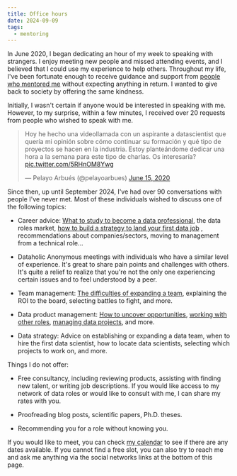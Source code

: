 ```yaml
---
title: Office hours
date: 2024-09-09
tags:
  - mentoring
---
```


In June 2020, I began dedicating an hour of my week to speaking with strangers. I enjoy meeting new people and missed attending events, and I believed that I could use my experience to help others. Throughout my life, I've been fortunate enough to receive guidance and support from [people who mentored me](Mentors%20and%20me.md) without expecting anything in return. I wanted to give back to society by offering the same kindness.

Initially, I wasn't certain if anyone would be interested in speaking with me. However, to my surprise, within a few minutes, I received over 20 requests from people who wished to speak with me.
 
<blockquote class="twitter-tweet"><p lang="es" dir="ltr">Hoy he hecho una videollamada con un aspirante a datascientist que quería mi opinión sobre cómo continuar su formación y qué tipo de proyectos se hacen en la industria. Estoy planteándome dedicar una hora a la semana para este tipo de charlas. Os interesaría? <a href="https://t.co/5RHnOM8Ywg">pic.twitter.com/5RHnOM8Ywg</a></p>&mdash; Pelayo Arbués (@pelayoarbues) <a href="https://twitter.com/pelayoarbues/status/1272618802073780226?ref_src=twsrc%5Etfw">June 15, 2020</a></blockquote> <script async src="https://platform.twitter.com/widgets.js" charset="utf-8"></script>

Since then, up until September 2024, I've had over 90 conversations with people I've never met. Most of these individuals wished to discuss one of the following topics:

- Career advice: [What to study to become a data professional](writing/Data%20Science%20Fundamentals.md), the data roles market, [how to build a strategy to land your first data job](notes/Strategies%20for%20Landing%20Your%20First%20Job%20in%20Data%20Science.md) , recommendations about companies/sectors, moving to management from a technical role...

- Dataholic Anonymous meetings with individuals who have a similar level of experience. It's great to share pain points and challenges with others. It's quite a relief to realize that you're not the only one experiencing certain issues and to feel understood by a peer.

- Team management: [The difficulties of expanding a team](notes/How%20to%20Hire%20Data%20Scientists%20Without%20Losing%20Your%20Mind.md), explaining the ROI to the board, selecting battles to fight, and more.

- Data product management: [How to uncover opportunities](Make'em%20talk%20with%20prototypes.md), [working with other roles](Data%20teamwork%20as%20a%20transport%20service.md), [managing data projects](Agile%20for%20Data%20Science.md), and more.

- Data strategy: Advice on establishing or expanding a data team, when to hire the first data scientist, how to locate data scientists, selecting which projects to work on, and more.
 
Things I do not offer:

- Free consultancy, including reviewing products, assisting with finding new talent, or writing job descriptions. If you would like access to my network of data roles or would like to consult with me, I can share my rates with you.

- Proofreading blog posts, scientific papers, Ph.D. theses.

- Recommending you for a role without knowing you.

If you would like to meet, you can check [my calendar](https://cal.com/pelayoarbues/individual-mentoring) to see if there are any dates available. If you cannot find a free slot, you can also try to reach me and ask me anything via the social networks links at the bottom of this page.
